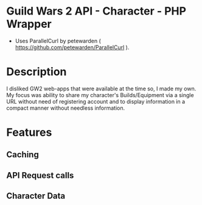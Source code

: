# Guild Wars 2 API - Character - PHP Wrapper
- Uses ParallelCurl by petewarden ( https://github.com/petewarden/ParallelCurl ).

# Description
I disliked GW2 web-apps that were available at the time so, I made my own.
My focus was ability to share my character's Builds/Equipment via a single URL without need of registering account and to display information in a compact manner without needless information.

# Features

## Caching
## API Request calls
## Character Data
